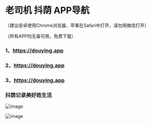 # 老司机 抖荫 APP导航
（建议安卓使用Chrome浏览器、苹果在Safari中打开，请勿用微信打开） 

（所有APP均无毒可用，免费下载）

### 1、https://douying.app
### 2、https://douying.app
### 3、https://douying.app
### 抖荫记录美好姓生活
![image](https://user-images.githubusercontent.com/107183335/172826682-a4f23931-ccf4-479d-bd08-12e1d75e99a9.png)

![image](https://user-images.githubusercontent.com/107183335/172828434-d3c9d661-b3fd-432f-acc8-382048f6b88a.png)
